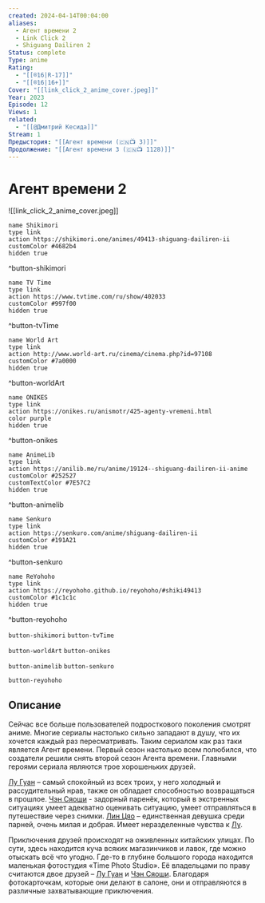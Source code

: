 ```yaml
---
created: 2024-04-14T00:04:00
aliases:
  - Агент времени 2
  - Link Click 2
  - Shiguang Dailiren 2
Status: complete
Type: anime
Rating:
  - "[[®️16|R-17]]"
  - "[[®️16|16+]]"
Cover: "[[link_click_2_anime_cover.jpeg]]"
Year: 2023
Episode: 12
Views: 1
related:
  - "[[@Дмитрий Кесида]]"
Stream: 1
Предыстория: "[[Агент времени (🇨🇳📺 3)]]"
Продолжение: "[[Агент времени 3 (🇨🇳📺 1128)]]"
---
```


# Агент времени 2

![[link_click_2_anime_cover.jpeg]]

```button
name Shikimori
type link
action https://shikimori.one/animes/49413-shiguang-dailiren-ii
customColor #4682b4
hidden true
```
^button-shikimori

```button
name TV Time
type link
action https://www.tvtime.com/ru/show/402033
customColor #997f00
hidden true
```
^button-tvTime

```button
name World Art
type link
action http://www.world-art.ru/cinema/cinema.php?id=97108
customColor #7a0000
hidden true
```
^button-worldArt

```button
name ONIKES
type link
action https://onikes.ru/anismotr/425-agenty-vremeni.html
color purple
hidden true
```
^button-onikes

```button
name AnimeLib
type link
action https://anilib.me/ru/anime/19124--shiguang-dailiren-ii-anime
customColor #252527
customTextColor #7E57C2
hidden true
```
^button-animelib

```button
name Senkuro
type link
action https://senkuro.com/anime/shiguang-dailiren-ii
customColor #191A21
hidden true
```
^button-senkuro

```button
name ReYohoho
type link
action https://reyohoho.github.io/reyohoho/#shiki49413
customColor #1c1c1c
hidden true
```
^button-reyohoho

`button-shikimori` `button-tvTime`

`button-worldArt` `button-onikes`

`button-animelib` `button-senkuro`

`button-reyohoho`


## Описание

Сейчас все больше пользователей подросткового поколения смотрят аниме. Многие сериалы настолько сильно западают в душу, что их хочется каждый раз пересматривать. Таким сериалом как раз таки является Агент времени. Первый сезон настолько всем полюбился, что создатели решили снять второй сезон Агента времени. Главными героями сериала являются трое хорошеньких друзей.

[Лу Гуан](https://shikimori.one/characters/196253-guang-lu) – самый спокойный из всех троих, у него холодный и рассудительный нрав, также он обладает способностью возвращаться в прошлое.
[Чэн Сяоши](https://shikimori.one/characters/196252-xiaoshi-cheng) - задорный паренёк, который в экстренных ситуациях умеет адекватно оценивать ситуацию, умеет отправляться в путешествие через снимки.
[Лин Цяо](https://shikimori.one/characters/196254-ling-qiao) – единственная девушка среди парней, очень милая и добрая. Имеет неразделенные чувства к [Лу](https://shikimori.one/characters/196253-guang-lu).

Приключения друзей происходят на оживленных китайских улицах. По сути, здесь находится куча всяких магазинчиков и лавок, где можно отыскать всё что угодно. Где-то в глубине большого города находится маленькая фотостудия «Time Photo Studio‎». Её владельцами по праву считаются двое друзей – [Лу Гуан](https://shikimori.one/characters/196253-guang-lu) и [Чэн Сяоши](https://shikimori.one/characters/196252-xiaoshi-cheng). Благодаря фотокарточкам, которые они делают в салоне, они и отправляются в различные захватывающие приключения.
